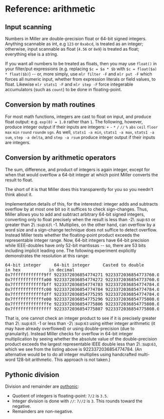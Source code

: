 <!---  PLEASE DO NOT EDIT DIRECTLY. EDIT THE .md.in FILE PLEASE. --->
# Reference: arithmetic

## Input scanning

Numbers in Miller are double-precision float or 64-bit signed integers. Anything scannable as int, e.g ``123`` or ``0xabcd``, is treated as an integer; otherwise, input scannable as float (``4.56`` or ``8e9``) is treated as float; everything else is a string.

If you want all numbers to be treated as floats, then you may use ``float()`` in your filter/put expressions (e.g. replacing ``$c = $a * $b`` with ``$c = float($a) * float($b)``) -- or, more simply, use ``mlr filter -F`` and ``mlr put -F`` which forces all numeric input, whether from expression literals or field values, to float. Likewise ``mlr stats1 -F`` and ``mlr step -F`` force integerable accumulators (such as ``count``) to be done in floating-point.

## Conversion by math routines

For most math functions, integers are cast to float on input, and produce float output: e.g. ``exp(0) = 1.0`` rather than ``1``.  The following, however, produce integer output if their inputs are integers: ``+`` ``-`` ``*`` ``/`` ``//`` ``%`` ``abs`` ``ceil`` ``floor`` ``max`` ``min`` ``round`` ``roundm`` ``sgn``. As well, ``stats1 -a min``, ``stats1 -a max``, ``stats1 -a sum``, ``step -a delta``, and ``step -a rsum`` produce integer output if their inputs are integers.

## Conversion by arithmetic operators

The sum, difference, and product of integers is again integer, except for when that would overflow a 64-bit integer at which point Miller converts the result to float.

The short of it is that Miller does this transparently for you so you needn't think about it.

Implementation details of this, for the interested: integer adds and subtracts overflow by at most one bit so it suffices to check sign-changes. Thus, Miller allows you to add and subtract arbitrary 64-bit signed integers, converting only to float precisely when the result is less than -2\ :sup:`63` or greater than 2\ :sup:`63`\ -1.  Multiplies, on the other hand, can overflow by a word size and a sign-change technique does not suffice to detect overflow. Instead Miller tests whether the floating-point product exceeds the representable integer range. Now, 64-bit integers have 64-bit precision while IEEE-doubles have only 52-bit mantissas -- so, there are 53 bits including implicit leading one.  The following experiment explicitly demonstrates the resolution at this range:

<pre>
64-bit integer     64-bit integer     Casted to double           Back to 64-bit
in hex           in decimal                                    integer
0x7ffffffffffff9ff 9223372036854774271 9223372036854773760.000000 0x7ffffffffffff800
0x7ffffffffffffa00 9223372036854774272 9223372036854773760.000000 0x7ffffffffffff800
0x7ffffffffffffbff 9223372036854774783 9223372036854774784.000000 0x7ffffffffffffc00
0x7ffffffffffffc00 9223372036854774784 9223372036854774784.000000 0x7ffffffffffffc00
0x7ffffffffffffdff 9223372036854775295 9223372036854774784.000000 0x7ffffffffffffc00
0x7ffffffffffffe00 9223372036854775296 9223372036854775808.000000 0x8000000000000000
0x7ffffffffffffffe 9223372036854775806 9223372036854775808.000000 0x8000000000000000
0x7fffffffffffffff 9223372036854775807 9223372036854775808.000000 0x8000000000000000
</pre>

That is, one cannot check an integer product to see if it is precisely greater than 2\ :sup:`63`\ -1 or less than -2\ :sup:`63` using either integer arithmetic (it may have already overflowed) or using double-precision (due to granularity).  Instead Miller checks for overflow in 64-bit integer multiplication by seeing whether the absolute value of the double-precision product exceeds the largest representable IEEE double less than 2\ :sup:`63`, which we see from the listing above is 9223372036854774784. (An alternative would be to do all integer multiplies using handcrafted multi-word 128-bit arithmetic.  This approach is not taken.)

## Pythonic division

Division and remainder are [pythonic](http://python-history.blogspot.com/2010/08/why-pythons-integer-division-floors.html):

* Quotient of integers is floating-point: ``7/2`` is ``3.5``.
* Integer division is done with ``//``: ``7//2`` is ``3``.  This rounds toward the negative.
* Remainders are non-negative.
